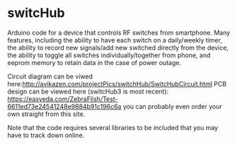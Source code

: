 # switcHub
Arduino code for a device that controls RF switches from smartphone. Many features, including the ability to have each switch on a daily/weekly timer, the ability to record new signals/add new switched directly from the device, the ability to toggle all switches individually/together from phone, and eeprom memory to retain data in the case of power outage.

Circuit diagram can be viwed here:http://avikazen.com/projectPics/switchHub/SwitcHubCircuit.html
PCB design can be viewed here (switcHub3 is most recent): https://easyeda.com/ZebraFlish/Test-6611ed73e24541248e9884b91c196c6a
you can probably even order your own straight from this site.

Note that the code requires several libraries to be included that you may have to track down online.
